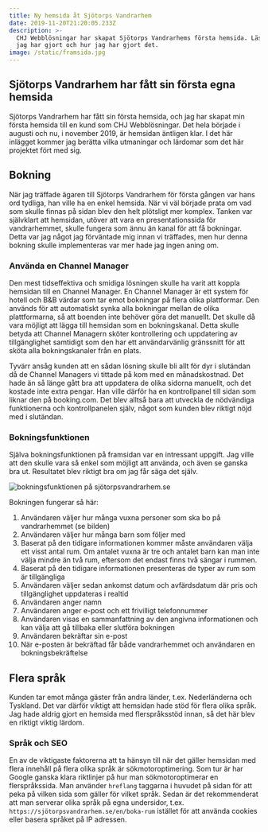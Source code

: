 ```yaml
---
title: Ny hemsida åt Sjötorps Vandrarhem
date: 2019-11-20T21:20:05.233Z
description: >-
  CHJ Webblösningar har skapat Sjötorps Vandrarhems första hemsida. Läs om vad
  jag har gjort och hur jag har gjort det.
image: /static/framsida.jpg
---
```

## Sjötorps Vandrarhem har fått sin första egna hemsida

Sjötorps Vandrarhem har fått sin första hemsida, och jag har skapat min första hemsida till en kund som CHJ Webblösningar. Det hela började i augusti och nu, i november 2019, är hemsidan äntligen klar. I det här inlägget kommer jag berätta vilka utmaningar och lärdomar som det här projektet fört med sig.

## Bokning

När jag träffade ägaren till Sjötorps Vandrarhem för första gången var hans ord tydliga, han ville ha en enkel hemsida. När vi väl började prata om vad som skulle finnas på sidan blev den helt plötsligt mer komplex. Tanken var självklart att hemsidan, utöver att vara en presentationssida för vandrarhemmet, skulle fungera som ännu än kanal för att få bokningar. Detta var jag något jag förväntade mig innan vi träffades, men hur denna bokning skulle implementeras var mer hade jag ingen aning om.

### Använda en Channel Manager

Den mest tidseffektiva och smidiga lösningen skulle ha varit att koppla hemsidan till en Channel Manager. En Channel Manager är ett system för hotell och B&B värdar som tar emot bokningar på flera olika plattformar. Den används för att automatiskt synka alla bokningar mellan de olika plattformarna, så att boenden inte behöver göra det manuellt. Det skulle då vara möjligt att lägga till hemsidan som en bokningskanal. Detta skulle betyda att Channel Managern sköter kontrollering och uppdatering av tillgänglighet samtidigt som den har ett användarvänlig gränssnitt för att sköta alla bokningskanaler från en plats.

Tyvärr ansåg kunden att en sådan lösning skulle bli allt för dyr i slutändan då de Channel Managers vi tittade på kom med en månadskostnad. Det hade än så länge gått bra att uppdatera de olika sidorna manuellt, och det kostade inte extra pengar. Han ville därför ha en kontrollpanel till sidan som liknar den på booking.com. Det blev alltså bara att utveckla de nödvändiga funktionerna och kontrollpanelen själv, något som kunden blev riktigt nöjd med i slutändan.

### Bokningsfunktionen

Själva bokningsfunktionen på framsidan var en intressant uppgift. Jag ville att den skulle vara så enkel som möjligt att använda, och även se ganska bra ut. Resultatet blev riktigt bra om jag får säga det själv.

![bokningsfunktionen på sjötorpsvandrarhem.se](/img/bokning_1.jpg "Första sidan i bokningsprocessen på sjötorpsvandrarhem.se")

Bokningen fungerar så här:

1. Användaren väljer hur många vuxna personer som ska bo på vandrarhemmet (se bilden)
2. Användaren väljer hur många barn som följer med
3. Baserat på den tidigare informationen kommer måste användaren välja ett visst antal rum. Om antalet vuxna är tre och antalet barn kan man inte välja mindre än två rum, eftersom det endast finns två sängar i rummen.
4. Baserat på den tidigare informationen presenteras de typer av rum som är tillgängliga
5. Användaren väljer sedan ankomst datum och avfärdsdatum där pris och tillgänglighet uppdateras i realtid
6. Användaren anger namn
7. Användaren anger e-post och ett frivilligt telefonnummer
8. Användaren visas en sammanfattning av den angivna informationen och kan välja att gå tillbaka eller slutföra bokningen
9. Användaren bekräftar sin e-post
10. När e-posten är bekräftad får både vandrarhemmet och användaren en bokningsbekräftelse

## Flera språk

Kunden tar emot många gäster från andra länder, t.ex. Nederländerna och Tyskland. Det var därför viktigt att hemsidan hade stöd för flera olika språk. Jag hade aldrig gjort en hemsida med flerspråksstöd innan, så det här blev en riktigt viktig lärdom.

### Språk och SEO

En av de viktigaste faktorerna att ta hänsyn till när det gäller hemsidan med flera innehåll på flera olika språk är sökmotoroptimering. Som tur är har Google ganska klara riktlinjer på hur man sökmotoroptimerar en flerspråkssida. Man använder `hreflang` taggarna i huvudet på sidan för att peka på vilken sida som gäller för vilket språk. Sedan är det rekommenderat att man serverar olika språk på egna undersidor, t.ex. `https://sjötorpsvandrarhem.se/en/boka-rum` istället för att använda cookies eller basera språket på IP adressen.
